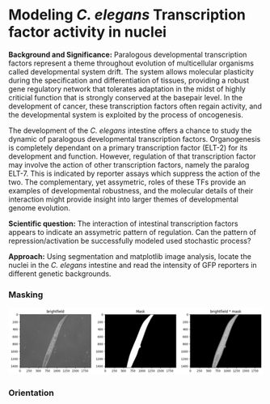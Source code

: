 # Modeling *C. elegans* Transcription factor activity in nuclei

**Background and Significance:**   Paralogous developmental transcription factors represent a theme throughout evolution of multicellular organisms called developmental system drift.  The system allows molecular plasticity during the specification and differentiation of tissues, providing a robust gene regulatory network that tolerates adaptation in the midst of highly criticial function that is strongly conserved at the basepair level.  In the development of cancer, these transcription factors often regain activity, and the developmental system is exploited by the process of oncogenesis.

The development of the *C. elegans* intestine offers a chance to study the dynamic of paralogous developmental transcription factors.  Organogenesis is completely  dependant on a primary transcription factor (ELT-2) for its development and function. However, regulation of that transcription factor may involve the action of other transcription factors, namely the paralog ELT-7.  This is indicated by reporter assays which suppress the action of the two.  The complementary, yet assymetric, roles of these TFs provide an examples of developmental robustness, and the molecular details of their interaction might provide insight into larger themes of developmental genome evolution.

**Scientific question:** The interaction of intestinal transcription factors appears to indicate an assymetric pattern of regulation.  Can the pattern of repression/activation be successfully modeled used stochastic process?

**Approach:** Using segmentation and matplotlib image analysis, locate the nuclei in the *C. elegans* intestine and read the intensity of GFP reporters in different genetic backgrounds.

### Masking
![Masking](example_images/example_of_masking.png)

### Orientation
